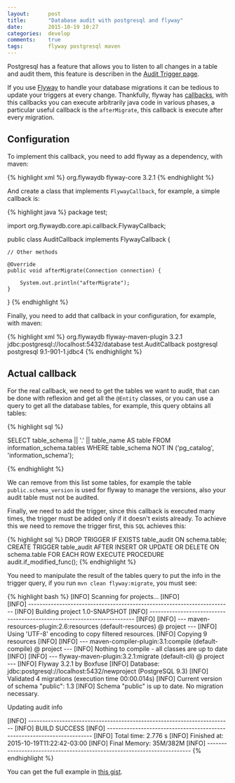 ```yaml
---
layout:      post
title:       "Database audit with postgresql and flyway"
date:        2015-10-19 10:27
categories:  develop
comments:    true
tags:        flyway postgresql maven
---
```


Postgresql has a feature that allows you to listen to all changes in a table and
audit them, this feature is describen in the [Audit Trigger
page][postgresql-audit].

If you use [Flyway][flyway] to handle your database migrations it can be tedious
to update your triggers at every change. Thankfully, flyway has
[callbacks][flyway-callbacks], with this callbacks you can execute arbitrarily
java code in various phases, a particular useful callback is the `afterMigrate`,
this callback is execute after every migration.

## Configuration ##

To implement this callback, you need to add flyway as a dependency, with maven:

{% highlight xml %}
<dependency>
    <groupId>org.flywaydb</groupId>
    <artifactId>flyway-core</artifactId>
    <version>3.2.1</version>
</dependency>
{% endhighlight %}

And create a class that implements `FlywayCallback`, for example, a simple
callback is:

{% highlight java %}
package test;

import org.flywaydb.core.api.callback.FlywayCallback;

public class AuditCallback implements FlywayCallback {

    // Other methods

    @Override
    public void afterMigrate(Connection connection) {

        System.out.println("afterMigrate");
    }

}
{% endhighlight %}

Finally, you need to add that callback in your configuration, for example, with
maven:

{% highlight xml %}
<plugin>
    <groupId>org.flywaydb</groupId>
    <artifactId>flyway-maven-plugin</artifactId>
    <version>3.2.1</version>
    <configuration>
        <url>jdbc:postgresql://localhost:5432/database</url>
        <!-- Here you put your callbacks, in order -->
        <callbacks>
            <callback>test.AuditCallback</callback>
        </callbacks>
    </configuration>
    <dependencies>
        <!-- This is necessary to create the connection-->
        <dependency>
            <groupId>postgresql</groupId>
            <artifactId>postgresql</artifactId>
            <version>9.1-901-1.jdbc4</version>
        </dependency>
    </dependencies>
</plugin>
{% endhighlight %}


## Actual callback ##

For the real callback, we need to get the tables we want to audit, that can be
done with reflexion and get all the `@Entity` classes, or you can use a query to
get all the database tables, for example, this query obtains all tables:

{% highlight sql %}

SELECT table_schema || '.' || table_name AS table
FROM information_schema.tables 
WHERE table_schema NOT IN ('pg_catalog', 'information_schema');

{% endhighlight %}

We can remove from this list some tables, for example the table `public.schema_version`
is used for flyway to manage the versions, also your audit table must not be
audited.

Finally, we need to add the trigger, since this callback is executed many
times, the trigger must be added only if it doesn't exists already. To
achieve this we need to remove the trigger first, this `SQL` achieves this:


{% highlight sql %}
DROP TRIGGER IF EXISTS table_audit ON schema.table;
CREATE TRIGGER table_audit
AFTER INSERT OR UPDATE OR DELETE ON schema.table
FOR EACH ROW EXECUTE PROCEDURE audit.if_modified_func();
{% endhighlight %}

You need to manipulate the result of the tables query to put the info in the
trigger query, if you run `mvn clean flyway:migrate`, you must see:


{% highlight bash %}
[INFO] Scanning for projects...
[INFO]                                                                         
[INFO] ------------------------------------------------------------------------
[INFO] Building project 1.0-SNAPSHOT
[INFO] ------------------------------------------------------------------------
[INFO] 
[INFO] --- maven-resources-plugin:2.6:resources (default-resources) @ project ---
[INFO] Using 'UTF-8' encoding to copy filtered resources.
[INFO] Copying 9 resources
[INFO] 
[INFO] --- maven-compiler-plugin:3.1:compile (default-compile) @ project ---
[INFO] Nothing to compile - all classes are up to date
[INFO] 
[INFO] --- flyway-maven-plugin:3.2.1:migrate (default-cli) @ project ---
[INFO] Flyway 3.2.1 by Boxfuse
[INFO] Database: jdbc:postgresql://localhost:5432/newproject (PostgreSQL 9.3)
[INFO] Validated 4 migrations (execution time 00:00.014s)
[INFO] Current version of schema "public": 1.3
[INFO] Schema "public" is up to date. No migration necessary.

Updating audit info

[INFO] ------------------------------------------------------------------------
[INFO] BUILD SUCCESS
[INFO] ------------------------------------------------------------------------
[INFO] Total time: 2.776 s
[INFO] Finished at: 2015-10-19T11:22:42-03:00
[INFO] Final Memory: 35M/382M
[INFO] ------------------------------------------------------------------------
{% endhighlight %}

You can get the full example in [this gist][gist-link].


[postgresql-audit]:  http://wiki.postgresql.org/wiki/Audit_trigger
[flyway]:            http://flywaydb.org/
[flyway-callbacks]:  http://flywaydb.org/documentation/callbacks.html
[gist-link]:         https://gist.github.com/aVolpe/f12566b5ec7266144354
